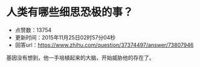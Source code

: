 # 人类有哪些细思恐极的事？
- 点赞数：13754
- 更新时间：2015年11月25日02时57分04秒
- 回答url：https://www.zhihu.com/question/37374497/answer/73807946
<body>
 <p data-pid="1AvwDC3o">基因没有想到，他一手培植起来的大脑，开始威胁他的存在了。</p>
</body>